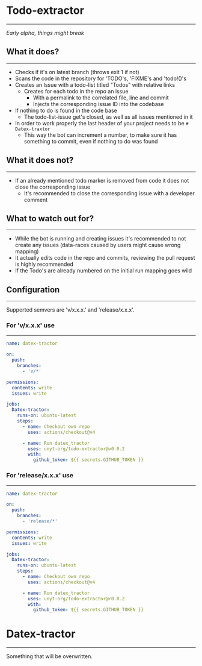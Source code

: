 # Todo-extractor
---
*Early alpha, things might break*

## What it does?
---
- Checks if it's on latest branch (throws exit 1 if not)
- Scans the code in the repository for 'TODO's, 'FIXME's and 'todo!()'s
- Creates an Issue with a todo-list titled "Todos" with relative links
  - Creates for each todo in the repo an issue
    - With a permalink to the correlated file, line and commit
    - Injects the corresponding issue ID into the codebase
- If nothing to do is found in the code base
  - The todo-list-issue get's closed, as well as all issues mentioned in it
- In order to work properly the last header of your project needs to be `# Datex-traxtor`
  - This way the bot can increment a number, to make sure it has something to commit, even if nothing to do was found

## What it does not?
---
- If an already mentioned todo marker is removed from code it does not close the corresponding issue
  - It's recommended to close the corresponding issue with a developer comment

## What to watch out for?
---
- While the bot is running and creating issues it's recommended to not create any issues (data-races caused by users might cause wrong mapping)
- It actually edits code in the repo and commits, reviewing the pull request is highly recommended
- If the Todo's are already numbered on the initial run mapping goes wild

## Configuration
---
Supported semvers are 'v/x.x.x.' and 'release/x.x.x'.

### For 'v/x.x.x' use
---
```yml
name: datex-tractor

on:
  push:
    branches:
      - 'v/*'

permissions:
  contents: write
  issues: write

jobs:
  Datex-tractor:
    runs-on: ubuntu-latest
    steps:
      - name: Checkout own repo
        uses: actions/checkout@v4

      - name: Run datex_tractor
        uses: unyt-org/todo-extractor@v0.0.2
        with:
          github_token: ${{ secrets.GITHUB_TOKEN }}
```

### For 'release/x.x.x' use
---
```yml
name: datex-tractor

on:
  push:
    branches:
      - 'release/*'

permissions:
  contents: write
  issues: write

jobs:
  Datex-tractor:
    runs-on: ubuntu-latest
    steps:
      - name: Checkout own repo
        uses: actions/checkout@v4

      - name: Run datex_tractor
        uses: unyt-org/todo-extractor@r0.0.2
        with:
          github_token: ${{ secrets.GITHUB_TOKEN }}
```

# Datex-tractor
---
Something that will be overwritten.
